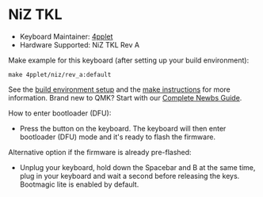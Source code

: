 # NiZ TKL

* Keyboard Maintainer: [4pplet](https://github.com/4pplet)
* Hardware Supported: NiZ TKL Rev A

Make example for this keyboard (after setting up your build environment):

    make 4pplet/niz/rev_a:default

See the [build environment setup](https://docs.qmk.fm/#/getting_started_build_tools) and the [make instructions](https://docs.qmk.fm/#/getting_started_make_guide) for more information. Brand new to QMK? Start with our [Complete Newbs Guide](https://docs.qmk.fm/#/newbs).

How to enter bootloader (DFU):
* Press the button on the keyboard. The keyboard will then enter bootloader (DFU) mode and it's ready to flash the firmware.

Alternative option if the firmware is already pre-flashed:
* Unplug your keyboard, hold down the Spacebar and B at the same time, plug in your keyboard and wait a second before releasing the keys. Bootmagic lite is enabled by default.
